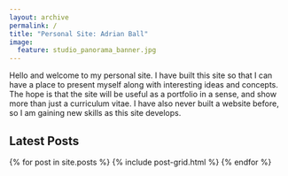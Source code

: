 ```yaml
---
layout: archive
permalink: /
title: "Personal Site: Adrian Ball"
image:
  feature: studio_panorama_banner.jpg 
---
```


<p>
Hello and welcome to my personal site. I have built this site so that I can have a place to present myself along with interesting ideas and concepts. The hope is that the site will be useful as a portfolio in a sense, and show more than just a curriculum vitae. I have also never built a website before, so I am gaining new skills as this site develops. 
</p>

<h2> Latest Posts </h2>

<div class="tiles">
{% for post in site.posts %}
  {% include post-grid.html %}
{% endfor %}
</div><!-- /.tiles -->